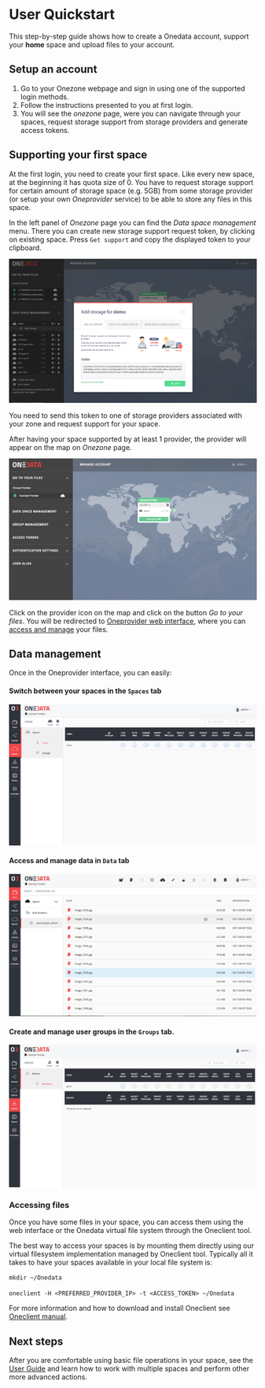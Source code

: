 # User Quickstart
This step-by-step guide shows how to create a Onedata account, support your **home** space and upload files to your account.


## Setup an account
1. Go to your Onezone webpage and sign in using one of the supported login methods.
2. Follow the instructions presented to you at first login.
3. You will see the *onezone* page, were you can navigate through your spaces, request storage support from storage providers and generate access tokens.


## Supporting your first space
At the first login, you need to create your first space. Like every new space, at the beginning it has quota size of 0. You have to request storage support for certain amount of storage space (e.g. 5GB) from some storage provider (or setup your own *Oneprovider* service) to be able to store any files in this space.

In the left panel of *Onezone* page you can find the *Data space management* menu. There you can create new storage support request token, by clicking on existing space. Press `Get support`  and copy the displayed token to your clipboard.

<p align="center"> <img src="../img/getsupporttoken.png"> </p>

You need to send this token to one of storage providers associated with your zone and request support for your space.

After having your space supported by at least 1 provider, the provider will appear on the map on *Onezone* page.

<p align="center"> <img src="../img/gotoyourfiles.png"> </p>

Click on the provider icon on the map and click on the button *Go to your files*. You will be redirected to
[Oneprovider web interface](../user_guide.md), where you can [access and manage](../user_guide.md) your files.

## Data management
Once in the Oneprovider interface, you can easily:

#### Switch between your spaces in the `Spaces` tab

<p align="center"> <img src="../img/spacestab.png"> </p>

#### Access and manage data in `Data` tab

<p align="center"> <img src="../img/datatab.png"> </p>

#### Create and manage user groups in the `Groups` tab.

<p align="center"> <img src="../img/grouptab.png"> </p>

### Accessing files
Once you have some files in your space, you can access them using the web interface or the Onedata virtual file system through the Oneclient tool.

The best way to access your spaces is by mounting them directly using our virtual filesystem implementation managed by Oneclient tool. Typically all it takes to have your spaces available in your local file system is:

```
mkdir ~/Onedata

oneclient -H <PREFERRED_PROVIDER_IP> -t <ACCESS_TOKEN> ~/Onedata
```

For more information and how to download and install Oneclient see [Oneclient manual](../using_onedata/oneclient.md).

## Next steps
After you are comfortable using basic file operations in your space, see the [User Guide](../user_guide.md) and learn how to work with multiple spaces and perform other more advanced actions.
